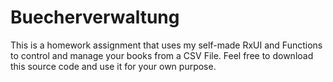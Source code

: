 # Buecherverwaltung
This is a homework assignment that uses my self-made RxUI and Functions to control and manage your books from a CSV File. 
Feel free to download this source code and use it for your own purpose.
